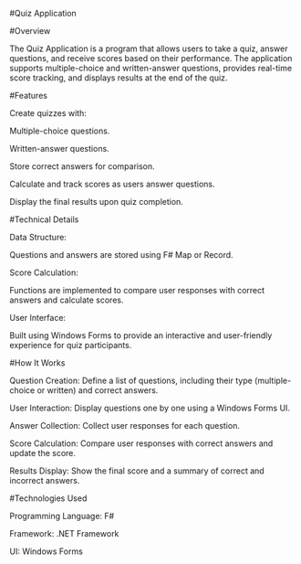 #Quiz Application

#Overview

The Quiz Application is a program that allows users to take a quiz, answer questions, and receive scores based on their performance. The application supports multiple-choice and written-answer questions, provides real-time score tracking, and displays results at the end of the quiz.

#Features

Create quizzes with:

Multiple-choice questions.

Written-answer questions.

Store correct answers for comparison.

Calculate and track scores as users answer questions.

Display the final results upon quiz completion.

#Technical Details

Data Structure:

Questions and answers are stored using F# Map or Record.

Score Calculation:

Functions are implemented to compare user responses with correct answers and calculate scores.

User Interface:

Built using Windows Forms to provide an interactive and user-friendly experience for quiz participants.

#How It Works

Question Creation: Define a list of questions, including their type (multiple-choice or written) and correct answers.

User Interaction: Display questions one by one using a Windows Forms UI.

Answer Collection: Collect user responses for each question.

Score Calculation: Compare user responses with correct answers and update the score.

Results Display: Show the final score and a summary of correct and incorrect answers.

#Technologies Used

Programming Language: F#

Framework: .NET Framework

UI: Windows Forms


